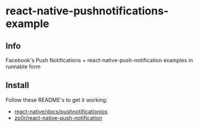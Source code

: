 # react-native-pushnotifications-example

## Info

Facebook's Push Notifications  + react-native-push-notification examples in runnable form

## Install

Follow these README's to get it working:

* [react-native/docs/pushnotificationios](https://facebook.github.io/react-native/docs/pushnotificationios.html#content)
* [zo0r/react-native-push-notification](https://github.com/zo0r/react-native-push-notification)
